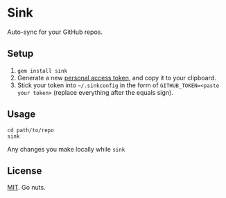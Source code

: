 # Sink

Auto-sync for your GitHub repos.

## Setup

1. `gem install sink`
2. Generate a new [personal access token](https://github.com/settings/applications), and copy it to your clipboard.
3. Stick your token into `~/.sinkconfig` in the form of `GITHUB_TOKEN=<paste your token>` (replace everything after the equals sign).

## Usage

```
cd path/to/repo
sink
```

Any changes you make locally while `sink`

## License

[MIT](./LICENSE). Go nuts.
